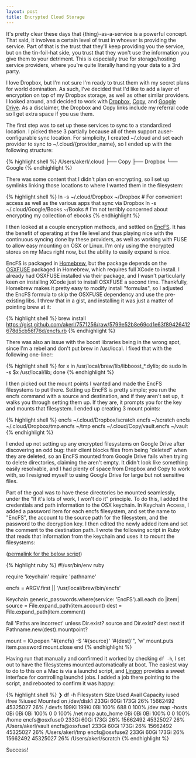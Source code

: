 ```yaml
---
layout: post
title: Encrypted Cloud Storage
---
```

It's pretty clear these days that {thing}-as-a-service is a powerful concept. That said, it involves a certain level of trust in whoever is providing the service. Part of that is the trust that they'll keep providing you the service, but on the tin-foil-hat side, you trust that they won't use the information you give them to your detriment. This is especially true for storage/hosting service providers, where you're quite literally handing your data to a 3rd party.

I love Dropbox, but I'm not sure I'm ready to trust them with my secret plans for world domination. As such, I've decided that I'd like to add a layer of encryption on top of my Dropbox storage, as well as other similar providers. I looked around, and decided to work with [Dropbox](https://db.tt/xSBPWTGd), [Copy](https://copy.com?r=YubGHw), and [Google Drive](https://drive.google.com). As a disclaimer, the Dropbox and Copy links include my referral code so I get extra space if you use them.

<!--more-->

The first step was to set up these services to sync to a standardized location. I picked these 3 partially because all of them support auser-configurable sync location. For simplicity, I created ~/.cloud and set each provider to sync to ~/.cloud/{provider_name}, so I ended up with the following structure:

{% highlight shell %}
/Users/akerl/.cloud
├── Copy
├── Dropbox
└── Google
{% endhighlight %}

There was some content that I didn't plan on encrypting, so I set up symlinks linking those locations to where I wanted them in the filesystem:

{% highlight shell %}
ln -s ~/.cloud/Dropbox ~/Dropbox # For convenient access as well as the various apps that sync via Dropbox
ln -s ~/.cloud/Google/Books ~/Books # I'm not terribly concerned about encrypting my collection of ebooks
{% endhighlight %}

I then looked at a couple encryption methods, and settled on [EncFS](https://en.wikipedia.org/wiki/EncFS). It has the benefit of operating at the file level and thus playing nice with the continuous syncing done by these providers, as well as working with FUSE to allow easy mounting on OSX or Linux. I'm only using the encrypted stores on my Macs right now, but the ability to easily expand is nice.

EncFS is packaged in [Homebrew](https://github.com/mxcl/homebrew), but the package depends on the [OSXFUSE](http://osxfuse.github.io/) packaged in Homebrew, which requires full XCode to install. I already had OSXFUSE installed via their package, and I wasn't particularly keen on installing XCode just to install OSXFUSE a second time. Thankfully, Homebrew makes it pretty easy to modify install "formulas", so I adjusted the EncFS formula to skip the OSXFUSE dependency and use the pre-existing libs. I threw that in a gist, and installing it was just a matter of pointing brew at it:

{% highlight shell %}
brew install https://gist.github.com/akerl/7571256/raw/5799e52b8e69cd1e63f89426412678d5cb56f76d/encfs.rb
{% endhighlight %}

There was also an issue with the boost libraries being in the wrong spot, since I'm a rebel and don't put brew in /usr/local. I fixed that with the following one-liner:

{% highlight shell %}
for x in /usr/local/brew/lib/libboost_*.dylib; do sudo ln -s $x /usr/local/lib; done
{% endhighlight %}

I then picked out the mount points I wanted and made the EncFS filesystems to put there. Setting up EncFS is pretty simple; you run the encfs command with a source and destination, and if they aren't set up, it walks you through setting them up. If they are, it prompts you for the key and mounts that filesystem. I ended up creating 3 mount points:

{% highlight shell %}
encfs ~/.cloud/Dropbox/scratch.encfs ~/scratch
encfs ~/.cloud/Dropbox/tmp.encfs ~/tmp
encfs ~/.cloud/Copy/vault.encfs ~/vault
{% endhighlight %}

I ended up not setting up any encrypted filesystems on Google Drive after discovering an odd bug: their client blocks files from being "deleted" when they are deleted, so an EncFS mounted from Google Drive fails when trying to delete directories, claiming the aren't empty. It didn't look like something easily resolvable, and I had plenty of space from Dropbox and Copy to work with, so I resigned myself to using Google Drive for large but not sensitive files.

Part of the goal was to have these directories be mounted seamlessly, under the "If it's lots of work, I won't do it" principle. To do this, I added the credentials and path information to the OSX keychain. In Keychain Access, I added a password item for each encfs filesystem, and set the name to "EncFS", the account to the source path for the filesystem, and the password to the decryption key. I then edited the newly added item and set the comment to the destination path. I wrote the following script in Ruby that reads that information from the keychain and uses it to mount the filesystems:

([permalink for the below script](https://github.com/akerl/scripts/blob/master/mount_encfs))

{% highlight ruby %}
#!/usr/bin/env ruby

require 'keychain'
require 'pathname'

encfs = ARGV.first || '/usr/local/brew/bin/encfs'

Keychain.generic_passwords.where(service: 'EncFS').all.each do |item|
  source = File.expand_path(item.account)
  dest = File.expand_path(item.comment)

  fail 'Paths are incorrect' unless Dir.exist? source and Dir.exist? dest
  next if Pathname.new(dest).mountpoint?

  mount = IO.popen "#{encfs} -S '#{source}' '#{dest}'", 'w'
  mount.puts item.password
  mount.close
end
{% endhighlight %}

Having run that manually and confirmed it worked by checking `df -h`, I set out to have the filesystems mounted automatically at boot. The easiest way to do to this on a Mac is via a launchd script, and [Lingon](http://www.peterborgapps.com/lingon/) provides a sweet interface for controlling launchd jobs. I added a job there pointing to the script, and rebooted to confirm it was happy:

{% highlight shell %}
❯ df -h
Filesystem       Size   Used  Avail Capacity  iused    ifree %iused  Mounted on
/dev/disk1      233Gi   60Gi  173Gi    26% 15662492 45325027   26%   /
devfs           199Ki  199Ki    0Bi   100%      688        0  100%   /dev
map -hosts        0Bi    0Bi    0Bi   100%        0        0  100%   /net
map auto_home     0Bi    0Bi    0Bi   100%        0        0  100%   /home
encfs@osxfuse0  233Gi   60Gi  173Gi    26% 15662492 45325027   26%   /Users/akerl/vault
encfs@osxfuse1  233Gi   60Gi  173Gi    26% 15662492 45325027   26%   /Users/akerl/tmp
encfs@osxfuse2  233Gi   60Gi  173Gi    26% 15662492 45325027   26%   /Users/akerl/scratch
{% endhighlight %}

Success!

